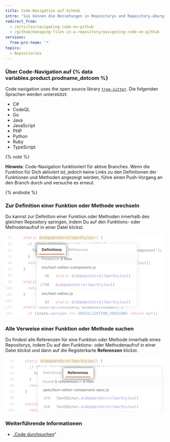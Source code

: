 ```yaml
---
title: Code-Navigation auf GitHub
intro: 'Sie können die Beziehungen in Repositorys und Repository-übergreifend durch die Code-Navigation direkt in {% data variables.product.product_name %} nachvollziehen.'
redirect_from:
  - /articles/navigating-code-on-github
  - /github/managing-files-in-a-repository/navigating-code-on-github
versions:
  free-pro-team: '*'
topics:
  - Repositories
---
```


<!-- If you make changes to this feature, update /getting-started-with-github/github-language-support to reflect any changes to supported languages. -->

### Über Code-Navigation auf {% data variables.product.prodname_dotcom %}

Code navigation uses the open source library [`tree-sitter`](https://github.com/tree-sitter/tree-sitter). Die folgenden Sprachen werden unterstützt:
- C#
- CodeQL
- Go
- Java
- JavaScript
- PHP
- Python
- Ruby
- TypeScript

{% note %}

**Hinweis**: Code-Navigation funktioniert für aktive Branches. Wenn die Funktion für Dich aktiviert ist, jedoch keine Links zu den Definitionen der Funktionen und Methoden angezeigt werden, führe einen Push-Vorgang an den Branch durch und versuche es erneut.

{% endnote %}

### Zur Definition einer Funktion oder Methode wechseln

Du kannst zur Definition einer Funktion oder Methoden innerhalb des gleichen Repository springen, indem Du auf den Funktions- oder Methodenaufruf in einer Datei klickst.

![Registerkarte „Jump-to-definition" (Wechseln zur Definition)](/assets/images/help/repository/jump-to-definition-tab.png)

### Alle Verweise einer Funktion oder Methode suchen

Du findest alle Referenzen für eine Funktion oder Methode innerhalb eines Repositorys, indem Du auf den Funktions- oder Methodenaufruf in einer Datei klickst und dann auf die Registerkarte **Referenzen** klickst.

![Registerkarte „Find all references" (Suche nach allen Referenzen)](/assets/images/help/repository/find-all-references-tab.png)

### Weiterführende Informationen
- „[Code durchsuchen](/github/searching-for-information-on-github/searching-code)“
